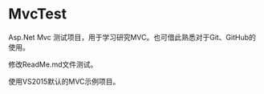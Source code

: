 ﻿# MvcTest
Asp.Net Mvc 测试项目，用于学习研究MVC。也可借此熟悉对于Git、GitHub的使用。

修改ReadMe.md文件测试。


使用VS2015默认的MVC示例项目。